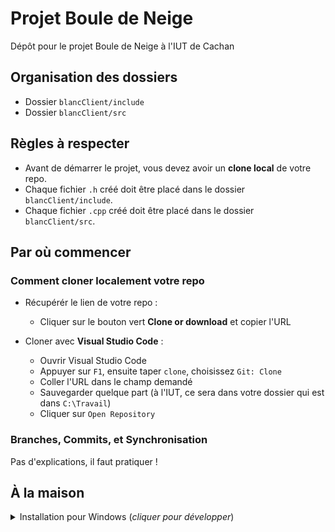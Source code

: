# Projet Boule de Neige

Dépôt pour le projet Boule de Neige à l'IUT de Cachan

## Organisation des dossiers

* Dossier `blancClient/include`
* Dossier `blancClient/src`

## Règles à respecter

* Avant de démarrer le projet, vous devez avoir un __clone local__ de votre
repo.
* Chaque fichier `.h` créé doit être placé dans le dossier `blancClient/include`.
* Chaque fichier `.cpp` créé doit être placé dans le dossier `blancClient/src`.

## Par où commencer

### Comment cloner localement votre repo

* Récupérér le lien de votre repo :
    * Cliquer sur le bouton vert __Clone or download__ et copier l'URL

* Cloner avec __Visual Studio Code__ :
    * Ouvrir Visual Studio Code
    * Appuyer sur `F1`, ensuite taper `clone`, choisissez `Git: Clone`
    * Coller l'URL dans le champ demandé
    * Sauvegarder quelque part (à l'IUT, ce sera dans votre dossier qui est
    dans `C:\Travail`)
    * Cliquer sur `Open Repository`


### Branches, Commits, et Synchronisation
Pas d'explications, il faut pratiquer !

## À la maison

<details>
<summary>Installation pour Windows (<i>cliquer pour développer</i>)</summary>

### Installation des logiciels
Vous devez installer les logiciels qui vous seront utiles pour travailler à
la maison. Pour ce faire :
* Taper _powershell_ sur le bouton _Démarrer_,
**faire un clic-droit** sur `Windows PowerShell` puis cliquer
`Exécuter en tant qu'administrateur`
* Taper la 1ère commande suivante dans la fenêtre de commande powershell puis
taper la touche _Entrée_
```powershell
Set-ExecutionPolicy Bypass -Scope Process
```
* Arrivé au stade illustré ci-dessous, taper `T` puis la touche _Entrée_
<br /><br /><img src="etc/powershell-executionpolicy.png" width=500 align=center><br /><br />
* Taper la 2ème commande suivante dans la fenêtre de commande powershell puis
taper la touche _Entrée_
```powershell
Set-ExecutionPolicy Bypass -Scope Process -Force; [System.Net.ServicePointManager]::SecurityProtocol = [System.Net.ServicePointManager]::SecurityProtocol -bor 3072; iex ((New-Object System.Net.WebClient).DownloadString('https://chocolatey.org/install.ps1'))
```
* Taper la 3ème commande suivante dans la fenêtre de commande powershell puis
taper la touche _Entrée_
```powershell
choco install -y ninja cmake --installargs 'ADD_CMAKE_TO_PATH=System' mingw gcc-arm-embedded git vscode 7zip
```

### Paramétrage du versionning dans _Visual Studio Code_
* Redémarrer _Visual Studio Code_
* Suivre les captures d'écran ci-dessous pour paramétrer vos
identifiants sur _Visual Studio Code_
<br /><br /><img src="etc/terminal.png" width=700 align=center>
<br /><br /><img src="etc/identifiant-github.png" width=700 align=center>
<br /><br /><img src="etc/email-github.png" width=700 align=center>

### Installation des extensions dans _Visual Studio Code_
* Redémarrer _Visual Studio Code_
* Cloner votre repo
* Accepter toutes les requêtes d'installation d'extensions de
_Visual Studio Code_

</details>

